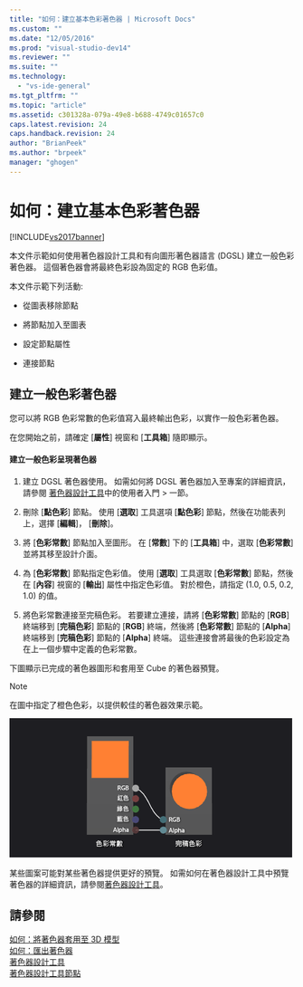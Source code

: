 ```yaml
---
title: "如何：建立基本色彩著色器 | Microsoft Docs"
ms.custom: ""
ms.date: "12/05/2016"
ms.prod: "visual-studio-dev14"
ms.reviewer: ""
ms.suite: ""
ms.technology: 
  - "vs-ide-general"
ms.tgt_pltfrm: ""
ms.topic: "article"
ms.assetid: c301328a-079a-49e8-b688-4749c01657c0
caps.latest.revision: 24
caps.handback.revision: 24
author: "BrianPeek"
ms.author: "brpeek"
manager: "ghogen"
---
```

# 如何：建立基本色彩著色器
[!INCLUDE[vs2017banner](../code-quality/includes/vs2017banner.md)]

本文件示範如何使用著色器設計工具和有向圖形著色器語言 \(DGSL\) 建立一般色彩著色器。  這個著色器會將最終色彩設為固定的 RGB 色彩值。  
  
 本文件示範下列活動:  
  
-   從圖表移除節點  
  
-   將節點加入至圖表  
  
-   設定節點屬性  
  
-   連接節點  
  
## 建立一般色彩著色器  
 您可以將 RGB 色彩常數的色彩值寫入最終輸出色彩，以實作一般色彩著色器。  
  
 在您開始之前，請確定 \[**屬性**\] 視窗和 \[**工具箱**\] 隨即顯示。  
  
#### 建立一般色彩呈現著色器  
  
1.  建立 DGSL 著色器使用。  如需如何將 DGSL 著色器加入至專案的詳細資訊，請參閱 [著色器設計工具](../designers/shader-designer.md)中的使用者入門 \> 一節。  
  
2.  刪除 \[**點色彩**\] 節點。  使用 \[**選取**\] 工具選項 \[**點色彩**\] 節點，然後在功能表列上，選擇 \[**編輯**\]， \[**刪除**\]。  
  
3.  將 \[**色彩常數**\] 節點加入至圖形。  在 \[**常數**\] 下的 \[**工具箱**\] 中，選取 \[**色彩常數**\] 並將其移至設計介面。  
  
4.  為 \[**色彩常數**\] 節點指定色彩值。  使用 \[**選取**\] 工具選取 \[**色彩常數**\] 節點，然後在 \[**內容**\] 視窗的 \[**輸出**\] 屬性中指定色彩值。  對於橙色，請指定 \(1.0, 0.5, 0.2, 1.0\) 的值。  
  
5.  將色彩常數連接至完稿色彩。  若要建立連接，請將 \[**色彩常數**\] 節點的 \[**RGB**\] 終端移到 \[**完稿色彩**\] 節點的 \[**RGB**\] 終端，然後將 \[**色彩常數**\] 節點的 \[**Alpha**\] 終端移到 \[**完稿色彩**\] 節點的 \[**Alpha**\] 終端。  這些連接會將最後的色彩設定為在上一個步驟中定義的色彩常數。  
  
 下圖顯示已完成的著色器圖形和套用至 Cube 的著色器預覽。  
  
> [!NOTE]
>  在圖中指定了橙色色彩，以提供較佳的著色器效果示範。  
  
 ![3D 模型上的著色器圖形及其結果](../designers/media/digit-flat-color-effect.png "Digit\-Flat\-Color\-Effect")  
  
 某些圖案可能對某些著色器提供更好的預覽。  如需如何在著色器設計工具中預覽著色器的詳細資訊，請參閱[著色器設計工具](../designers/shader-designer.md)。  
  
## 請參閱  
 [如何：將著色器套用至 3D 模型](../designers/how-to-apply-a-shader-to-a-3-d-model.md)   
 [如何：匯出著色器](../designers/how-to-export-a-shader.md)   
 [著色器設計工具](../designers/shader-designer.md)   
 [著色器設計工具節點](../designers/shader-designer-nodes.md)
